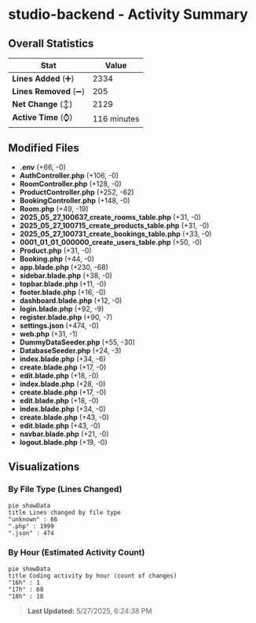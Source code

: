 # studio-backend - Activity Summary 

## Overall Statistics

| Stat                   | Value                                                             |
| ---------------------- | ----------------------------------------------------------------- |
| **Lines Added** (➕)   | 2334                                          |
| **Lines Removed** (➖) | 205                                        |
| **Net Change** (↕)    | 2129                |
| **Active Time** (⌚)   | 116 minutes |


## Modified Files
- **.env** (+66, -0)
- **AuthController.php** (+106, -0)
- **RoomController.php** (+128, -0)
- **ProductController.php** (+252, -62)
- **BookingController.php** (+148, -0)
- **Room.php** (+49, -19)
- **2025_05_27_100637_create_rooms_table.php** (+31, -0)
- **2025_05_27_100715_create_products_table.php** (+31, -0)
- **2025_05_27_100731_create_bookings_table.php** (+33, -0)
- **0001_01_01_000000_create_users_table.php** (+50, -0)
- **Product.php** (+31, -0)
- **Booking.php** (+44, -0)
- **app.blade.php** (+230, -68)
- **sidebar.blade.php** (+38, -0)
- **topbar.blade.php** (+11, -0)
- **footer.blade.php** (+16, -0)
- **dashboard.blade.php** (+12, -0)
- **login.blade.php** (+92, -9)
- **register.blade.php** (+90, -7)
- **settings.json** (+474, -0)
- **web.php** (+31, -1)
- **DummyDataSeeder.php** (+55, -30)
- **DatabaseSeeder.php** (+24, -3)
- **index.blade.php** (+34, -6)
- **create.blade.php** (+17, -0)
- **edit.blade.php** (+18, -0)
- **index.blade.php** (+28, -0)
- **create.blade.php** (+17, -0)
- **edit.blade.php** (+18, -0)
- **index.blade.php** (+34, -0)
- **create.blade.php** (+43, -0)
- **edit.blade.php** (+43, -0)
- **navbar.blade.php** (+21, -0)
- **logout.blade.php** (+19, -0)

## Visualizations

### By File Type (Lines Changed)

```mermaid
pie showData
title Lines changed by file type
"unknown" : 66
".php" : 1999
".json" : 474
```

### By Hour (Estimated Activity Count)

```mermaid
pie showData
title Coding activity by hour (count of changes)
"16h" : 1
"17h" : 68
"18h" : 18
```


> **Last Updated:** 5/27/2025, 6:24:38 PM